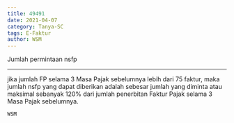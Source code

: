 ```yaml
---
title: 49491
date: 2021-04-07
category: Tanya-SC
tags: E-Faktur
author: WSM
---
```


Jumlah permintaan nsfp

---

jika jumlah FP selama 3 Masa Pajak sebelumnya lebih dari 75 faktur, maka jumlah nsfp yang dapat diberikan adalah sebesar jumlah yang diminta atau maksimal sebanyak 120% dari jumlah penerbitan Faktur Pajak selama 3 Masa Pajak sebelumnya.

`WSM`
